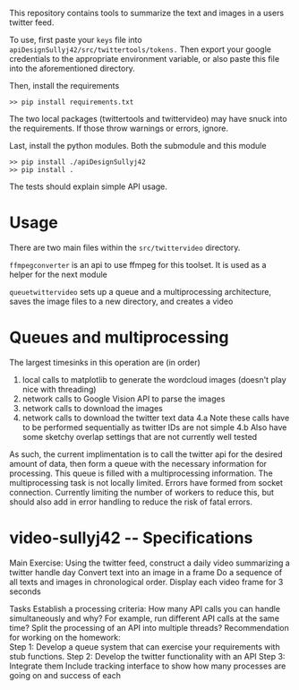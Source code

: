This repository contains tools to summarize the text and images in a users twitter feed. 

To use, first paste your `keys` file into `apiDesignSullyj42/src/twittertools/tokens.` Then export your google credentials to the appropriate environment variable, or also paste this file into the aforementioned directory.

Then, install the requirements
```
>> pip install requirements.txt
```
The two local packages (twittertools and twittervideo) may have snuck into the requirements. If those throw warnings or errors, ignore.

Last, install the python modules. Both the submodule and this module
```
>> pip install ./apiDesignSullyj42
>> pip install .
```
The tests should explain simple API usage. 

# Usage
There are two main files within the `src/twittervideo` directory. 

`ffmpegconverter` is an api to use ffmpeg for this toolset. It is used as a helper for the next module

`queuetwittervideo` sets up a queue and a multiprocessing architecture, saves the image files to a new directory, and creates a video

# Queues and multiprocessing
The largest timesinks in this operation are (in order)
1. local calls to matplotlib to generate the wordcloud images (doesn't play nice with threading)
2. network calls to Google Vision API to parse the images
3. network calls to download the images
4. network calls to download the twitter text data
4.a Note these calls have to be performed sequentially as twitter IDs are not simple
4.b Also have some sketchy overlap settings that are not currently well tested

As such, the current implimentation is to call the twitter api for the desired amount of data, then form a queue with the necessary information for processing. 
This queue is filled with a multiprocessing information. The multiprocessing task is not locally limited. Errors have formed from socket connection. Currently limiting the number of workers to reduce this, but should also add in error handling to reduce the risk of fatal errors.

# video-sullyj42 -- Specifications
Main Exercise:  Using the twitter feed, construct a daily video summarizing a twitter handle day
Convert text into an image in a frame
Do a sequence of all texts and images in chronological order.
Display each video frame for 3 seconds


Tasks
Establish a processing criteria:
How many API calls you can handle simultaneously and why?
For example, run different API calls at the same time?
Split the processing of an API into multiple threads?
Recommendation for working on the homework:  
Step 1:
Develop a queue system that can exercise your requirements with stub functions.
Step 2: 
Develop the twitter functionality with an API
Step 3:
Integrate them
Include tracking interface to show how many processes are going on and success of each

